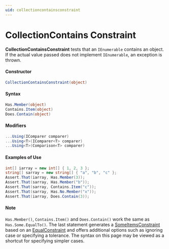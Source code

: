 ```yaml
---
uid: collectioncontainsconstraint
---
```


# CollectionContains Constraint


**CollectionContainsConstraint** tests that an `IEnumerable` contains an object. If the actual value passed does not implement `IEnumerable`, an exception is thrown.

#### Constructor

```csharp
CollectionContainsConstraint(object)
```

#### Syntax

```csharp
Has.Member(object)
Contains.Item(object)
Does.Contain(object)
```

#### Modifiers

```csharp
...Using(IComparer comparer)
...Using<T>(IComparer<T> comparer)
...Using<T>(Comparison<T> comparer)
```

#### Examples of Use

```csharp
int[] iarray = new int[] { 1, 2, 3 };
string[] sarray = new string[] { "a", "b", "c" };
Assert.That(iarray, Has.Member(3));
Assert.That(sarray, Has.Member("b"));
Assert.That(sarray, Contains.Item("c"));
Assert.That(sarray, Has.No.Member("x"));
Assert.That(iarray, Does.Contain(3));
```

#### Note

`Has.Member()`, `Contains.Item()` and `Does.Contain()` work the same as `Has.Some.EqualTo()`. The last statement generates a [SomeItemsConstraint](SomeItemsConstraint.md) based on an [EqualConstraint](EqualConstraint.md) and offers additional options such as ignoring case or specifying a tolerance. The syntax on this page may be viewed as a shortcut for specifying simpler cases.
